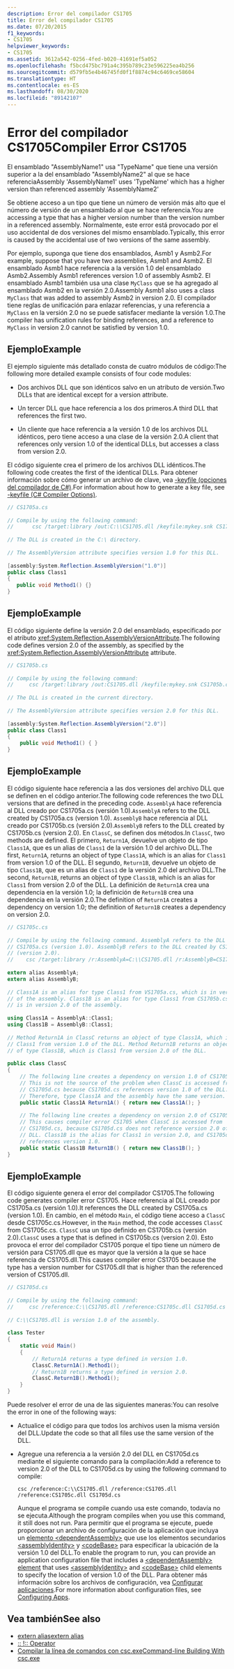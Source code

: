 ```yaml
---
description: Error del compilador CS1705
title: Error del compilador CS1705
ms.date: 07/20/2015
f1_keywords:
- CS1705
helpviewer_keywords:
- CS1705
ms.assetid: 3612a542-0256-4fed-b020-41691ef5a052
ms.openlocfilehash: f5bcd475bc791a4c395b789c23e596225ea4b256
ms.sourcegitcommit: d579fb5e4b46745fd0f1f8874c94c6469ce58604
ms.translationtype: HT
ms.contentlocale: es-ES
ms.lasthandoff: 08/30/2020
ms.locfileid: "89142107"
---
```

# <a name="compiler-error-cs1705"></a><span data-ttu-id="d91da-103">Error del compilador CS1705</span><span class="sxs-lookup"><span data-stu-id="d91da-103">Compiler Error CS1705</span></span>
<span data-ttu-id="d91da-104">El ensamblado "AssemblyName1" usa "TypeName" que tiene una versión superior a la del ensamblado "AssemblyName2" al que se hace referencia</span><span class="sxs-lookup"><span data-stu-id="d91da-104">Assembly 'AssemblyName1' uses 'TypeName' which has a higher version than referenced assembly 'AssemblyName2'</span></span>  
  
 <span data-ttu-id="d91da-105">Se obtiene acceso a un tipo que tiene un número de versión más alto que el número de versión de un ensamblado al que se hace referencia.</span><span class="sxs-lookup"><span data-stu-id="d91da-105">You are accessing a type that has a higher version number than the version number in a referenced assembly.</span></span> <span data-ttu-id="d91da-106">Normalmente, este error está provocado por el uso accidental de dos versiones del mismo ensamblado.</span><span class="sxs-lookup"><span data-stu-id="d91da-106">Typically, this error is caused by the accidental use of two versions of the same assembly.</span></span>  
  
 <span data-ttu-id="d91da-107">Por ejemplo, suponga que tiene dos ensamblados, Asmb1 y Asmb2.</span><span class="sxs-lookup"><span data-stu-id="d91da-107">For example, suppose that you have two assemblies, Asmb1 and Asmb2.</span></span> <span data-ttu-id="d91da-108">El ensamblado Asmb1 hace referencia a la versión 1.0 del ensamblado Asmb2.</span><span class="sxs-lookup"><span data-stu-id="d91da-108">Assembly Asmb1 references version 1.0 of assembly Asmb2.</span></span> <span data-ttu-id="d91da-109">El ensamblado Asmb1 también usa una clase `MyClass` que se ha agregado al ensamblado Asmb2 en la versión 2.0.</span><span class="sxs-lookup"><span data-stu-id="d91da-109">Assembly Asmb1 also uses a class `MyClass` that was added to assembly Asmb2 in version 2.0.</span></span> <span data-ttu-id="d91da-110">El compilador tiene reglas de unificación para enlazar referencias, y una referencia a `MyClass` en la versión 2.0 no se puede satisfacer mediante la versión 1.0.</span><span class="sxs-lookup"><span data-stu-id="d91da-110">The compiler has unification rules for binding references, and a reference to `MyClass` in version 2.0 cannot be satisfied by version 1.0.</span></span>  
  
## <a name="example"></a><span data-ttu-id="d91da-111">Ejemplo</span><span class="sxs-lookup"><span data-stu-id="d91da-111">Example</span></span>  
 <span data-ttu-id="d91da-112">El ejemplo siguiente más detallado consta de cuatro módulos de código:</span><span class="sxs-lookup"><span data-stu-id="d91da-112">The following more detailed example consists of four code modules:</span></span>  
  
- <span data-ttu-id="d91da-113">Dos archivos DLL que son idénticos salvo en un atributo de versión.</span><span class="sxs-lookup"><span data-stu-id="d91da-113">Two DLLs that are identical except for a version attribute.</span></span>  
  
- <span data-ttu-id="d91da-114">Un tercer DLL que hace referencia a los dos primeros.</span><span class="sxs-lookup"><span data-stu-id="d91da-114">A third DLL that references the first two.</span></span>  
  
- <span data-ttu-id="d91da-115">Un cliente que hace referencia a la versión 1.0 de los archivos DLL idénticos, pero tiene acceso a una clase de la versión 2.0.</span><span class="sxs-lookup"><span data-stu-id="d91da-115">A client that references only version 1.0 of the identical DLLs, but accesses a class from version 2.0.</span></span>  
  
 <span data-ttu-id="d91da-116">El código siguiente crea el primero de los archivos DLL idénticos.</span><span class="sxs-lookup"><span data-stu-id="d91da-116">The following code creates the first of the identical DLLs.</span></span> <span data-ttu-id="d91da-117">Para obtener información sobre cómo generar un archivo de clave, vea [-keyfile (opciones del compilador de C#)](../compiler-options/keyfile-compiler-option.md).</span><span class="sxs-lookup"><span data-stu-id="d91da-117">For information about how to generate a key file, see [-keyfile (C# Compiler Options)](../compiler-options/keyfile-compiler-option.md).</span></span>  
  
```csharp  
// CS1705a.cs  
  
// Compile by using the following command:
//      csc /target:library /out:C:\\CS1705.dll /keyfile:mykey.snk CS1705a.cs  
  
// The DLL is created in the C:\ directory.  
  
// The AssemblyVersion attribute specifies version 1.0 for this DLL.  
  
[assembly:System.Reflection.AssemblyVersion("1.0")]  
public class Class1
{  
   public void Method1() {}  
}  
```  
  
## <a name="example"></a><span data-ttu-id="d91da-118">Ejemplo</span><span class="sxs-lookup"><span data-stu-id="d91da-118">Example</span></span>  
 <span data-ttu-id="d91da-119">El código siguiente define la versión 2.0 del ensamblado, especificado por el atributo <xref:System.Reflection.AssemblyVersionAttribute>.</span><span class="sxs-lookup"><span data-stu-id="d91da-119">The following code defines version 2.0 of the assembly, as specified by the <xref:System.Reflection.AssemblyVersionAttribute> attribute.</span></span>  
  
```csharp  
// CS1705b.cs  
  
// Compile by using the following command:
//     csc /target:library /out:CS1705.dll /keyfile:mykey.snk CS1705b.cs  
  
// The DLL is created in the current directory.  
  
// The AssemblyVersion attribute specifies version 2.0 for this DLL.  
  
[assembly:System.Reflection.AssemblyVersion("2.0")]  
public class Class1  
{  
    public void Method1() { }  
}  
```  
  
## <a name="example"></a><span data-ttu-id="d91da-120">Ejemplo</span><span class="sxs-lookup"><span data-stu-id="d91da-120">Example</span></span>  
 <span data-ttu-id="d91da-121">El código siguiente hace referencia a las dos versiones del archivo DLL que se definen en el código anterior.</span><span class="sxs-lookup"><span data-stu-id="d91da-121">The following code references the two DLL versions that are defined in the preceding code.</span></span> <span data-ttu-id="d91da-122">`AssemblyA` hace referencia al DLL creado por CS1705a.cs (versión 1.0).</span><span class="sxs-lookup"><span data-stu-id="d91da-122">`AssemblyA` refers to the DLL created by CS1705a.cs (version 1.0).</span></span> <span data-ttu-id="d91da-123">`AssemblyB` hace referencia al DLL creado por CS1705b.cs (versión 2.0).</span><span class="sxs-lookup"><span data-stu-id="d91da-123">`AssemblyB` refers to the DLL created by CS1705b.cs (version 2.0).</span></span> <span data-ttu-id="d91da-124">En `ClassC`, se definen dos métodos.</span><span class="sxs-lookup"><span data-stu-id="d91da-124">In `ClassC`, two methods are defined.</span></span> <span data-ttu-id="d91da-125">El primero, `Return1A`, devuelve un objeto de tipo `Class1A`, que es un alias de `Class1` de la versión 1.0 del archivo DLL.</span><span class="sxs-lookup"><span data-stu-id="d91da-125">The first, `Return1A`, returns an object of type `Class1A`, which is an alias for `Class1` from version 1.0 of the DLL.</span></span> <span data-ttu-id="d91da-126">El segundo, `Return1B`, devuelve un objeto de tipo `Class1B`, que es un alias de `Class1` de la versión 2.0 del archivo DLL.</span><span class="sxs-lookup"><span data-stu-id="d91da-126">The second, `Return1B`, returns an object of type `Class1B`, which is an alias for `Class1` from version 2.0 of the DLL.</span></span> <span data-ttu-id="d91da-127">La definición de `Return1A` crea una dependencia en la versión 1.0; la definición de `Return1B` crea una dependencia en la versión 2.0.</span><span class="sxs-lookup"><span data-stu-id="d91da-127">The definition of `Return1A` creates a dependency on version 1.0; the definition of `Return1B` creates a dependency on version 2.0.</span></span>  
  
```csharp  
// CS1705c.cs  
  
// Compile by using the following command. AssemblyA refers to the DLL created by  
// CS1705a.cs (version 1.0). AssemblyB refers to the DLL created by CS1705b.cs  
// (version 2.0).  
//    csc /target:library /r:AssemblyA=C:\\CS1705.dll /r:AssemblyB=CS1705.dll CS1705c.cs  
  
extern alias AssemblyA;  
extern alias AssemblyB;  
  
// Class1A is an alias for type Class1 from VS1705a.cs, which is in version 1.0
// of the assembly. Class1B is an alias for type Class1 from CS1705b.cs, which  
// is in version 2.0 of the assembly.  
  
using Class1A = AssemblyA::Class1;  
using Class1B = AssemblyB::Class1;  
  
// Method Return1A in ClassC returns an object of type Class1A, which is  
// Class1 from version 1.0 of the DLL. Method Return1B returns an object  
// of type Class1B, which is Class1 from version 2.0 of the DLL.  
  
public class ClassC  
{  
    // The following line creates a dependency on version 1.0 of CS1705.dll.  
    // This is not the source of the problem when ClassC is accessed from  
    // CS1705d.cs because CS1705d.cs references version 1.0 of the DLL.
    // Therefore, type Class1A and the assembly have the same version.  
    public static Class1A Return1A() { return new Class1A(); }  
  
    // The following line creates a dependency on version 2.0 of CS1705.dll.  
    // This causes compiler error CS1705 when ClassC is accessed from
    // CS1705d.cs, because CS1705d.cs does not reference version 2.0 of the
    // DLL. Class1B is the alias for Class1 in version 2.0, and CS1705d.cs
    // references version 1.0.  
    public static Class1B Return1B() { return new Class1B(); }  
}  
```  
  
## <a name="example"></a><span data-ttu-id="d91da-128">Ejemplo</span><span class="sxs-lookup"><span data-stu-id="d91da-128">Example</span></span>  
 <span data-ttu-id="d91da-129">El código siguiente genera el error del compilador CS1705.</span><span class="sxs-lookup"><span data-stu-id="d91da-129">The following code generates compiler error CS1705.</span></span> <span data-ttu-id="d91da-130">Hace referencia al DLL creado por CS1705a.cs (versión 1.0).</span><span class="sxs-lookup"><span data-stu-id="d91da-130">It references the DLL created by CS1705a.cs (version 1.0).</span></span> <span data-ttu-id="d91da-131">En cambio, en el método `Main`, el código tiene acceso a `ClassC` desde CS1705c.cs.</span><span class="sxs-lookup"><span data-stu-id="d91da-131">However, in the `Main` method, the code accesses `ClassC` from CS1705c.cs.</span></span> <span data-ttu-id="d91da-132">`ClassC` usa un tipo definido en CS1705b.cs (versión 2.0).</span><span class="sxs-lookup"><span data-stu-id="d91da-132">`ClassC` uses a type that is defined in CS1705b.cs (version 2.0).</span></span> <span data-ttu-id="d91da-133">Esto provoca el error del compilador CS1705 porque el tipo tiene un número de versión para CS1705.dll que es mayor que la versión a la que se hace referencia de CS1705.dll.</span><span class="sxs-lookup"><span data-stu-id="d91da-133">This causes compiler error CS1705 because the type has a version number for CS1705.dll that is higher than the referenced version of CS1705.dll.</span></span>  
  
```csharp  
// CS1705d.cs  
  
// Compile by using the following command:  
//     csc /reference:C:\\CS1705.dll /reference:CS1705c.dll CS1705d.cs  
  
// C:\\CS1705.dll is version 1.0 of the assembly.  
  
class Tester
{  
    static void Main()  
    {  
        // Return1A returns a type defined in version 1.0.  
        ClassC.Return1A().Method1();  
        // Return1B returns a type defined in version 2.0.  
        ClassC.Return1B().Method1();  
    }  
}  
```  
  
 <span data-ttu-id="d91da-134">Puede resolver el error de una de las siguientes maneras:</span><span class="sxs-lookup"><span data-stu-id="d91da-134">You can resolve the error in one of the following ways:</span></span>  
  
- <span data-ttu-id="d91da-135">Actualice el código para que todos los archivos usen la misma versión del DLL.</span><span class="sxs-lookup"><span data-stu-id="d91da-135">Update the code so that all files use the same version of the DLL.</span></span>  
  
- <span data-ttu-id="d91da-136">Agregue una referencia a la versión 2.0 del DLL en CS1705d.cs mediante el siguiente comando para la compilación:</span><span class="sxs-lookup"><span data-stu-id="d91da-136">Add a reference to version 2.0 of the DLL to CS1705d.cs by using the following command to compile:</span></span>  
  
     `csc /reference:C:\\CS1705.dll /reference:CS1705.dll /reference:CS1705c.dll CS1705d.cs`  
  
     <span data-ttu-id="d91da-137">Aunque el programa se compile cuando usa este comando, todavía no se ejecuta.</span><span class="sxs-lookup"><span data-stu-id="d91da-137">Although the program compiles when you use this command, it still does not run.</span></span> <span data-ttu-id="d91da-138">Para permitir que el programa se ejecute, puede proporcionar un archivo de configuración de la aplicación que incluya un [elemento \<dependentAssembly>](../../../framework/configure-apps/file-schema/runtime/dependentassembly-element.md) que use los elementos secundarios [\<assemblyIdentity>](../../../framework/configure-apps/file-schema/runtime/assemblyidentity-element-for-runtime.md) y [\<codeBase>](../../../framework/configure-apps/file-schema/runtime/codebase-element.md) para especificar la ubicación de la versión 1.0 del DLL.</span><span class="sxs-lookup"><span data-stu-id="d91da-138">To enable the program to run, you can provide an application configuration file that includes a [\<dependentAssembly> element](../../../framework/configure-apps/file-schema/runtime/dependentassembly-element.md) that uses [\<assemblyIdentity>](../../../framework/configure-apps/file-schema/runtime/assemblyidentity-element-for-runtime.md) and [\<codeBase>](../../../framework/configure-apps/file-schema/runtime/codebase-element.md) child elements to specify the location of version 1.0 of the DLL.</span></span> <span data-ttu-id="d91da-139">Para obtener más información sobre los archivos de configuración, vea [Configurar aplicaciones](../../../framework/configure-apps/index.md).</span><span class="sxs-lookup"><span data-stu-id="d91da-139">For more information about configuration files, see [Configuring Apps](../../../framework/configure-apps/index.md).</span></span>  
  
## <a name="see-also"></a><span data-ttu-id="d91da-140">Vea también</span><span class="sxs-lookup"><span data-stu-id="d91da-140">See also</span></span>

- [<span data-ttu-id="d91da-141">extern alias</span><span class="sxs-lookup"><span data-stu-id="d91da-141">extern alias</span></span>](../keywords/extern-alias.md)
- [<span data-ttu-id="d91da-142">:: !</span><span class="sxs-lookup"><span data-stu-id="d91da-142">:: Operator</span></span>](../operators/namespace-alias-qualifier.md)
- [<span data-ttu-id="d91da-143">Compilar la línea de comandos con csc.exe</span><span class="sxs-lookup"><span data-stu-id="d91da-143">Command-line Building With csc.exe</span></span>](../compiler-options/command-line-building-with-csc-exe.md)
